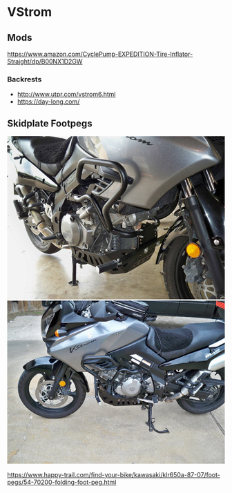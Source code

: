 <!-- TITLE: Motos -->
<!-- SUBTITLE: A quick summary of Motos -->

# VStrom
## Mods
https://www.amazon.com/CyclePump-EXPEDITION-Tire-Inflator-Straight/dp/B00NX1D2GW

### Backrests
* http://www.utpr.com/vstrom6.html
* https://day-long.com/

## Skidplate Footpegs
![1225114356 Ruuhj L](/uploads/1225114356-ruuhj-l.jpg "1225114356 Ruuhj L")
![1225114862 Jzeuc L](/uploads/1225114862-jzeuc-l.jpg "1225114862 Jzeuc L")

https://www.happy-trail.com/find-your-bike/kawasaki/klr650a-87-07/foot-pegs/54-70200-folding-foot-peg.html